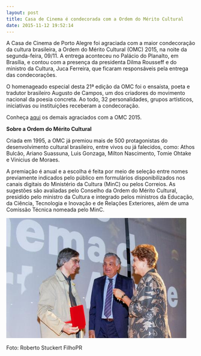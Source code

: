 ```yaml
---
layout: post
title: Casa de Cinema é condecorada com a Ordem do Mérito Cultural
date: 2015-11-12 19:52:14
---
```

A Casa de Cinema de Porto Alegre foi agraciada com a maior condecoração da cultura brasileira, a Ordem do Mérito Cultural (OMC) 2015, na noite da segunda-feira, 09/11. A entrega aconteceu no Palácio do Planalto, em Brasília, e contou com a presença da presidenta Dilma Rousseff e do ministro da Cultura, Juca Ferreira, que ficaram responsáveis pela entrega das condecorações.

O homenageado especial desta 21ª edição da OMC foi o ensaísta, poeta e tradutor brasileiro Augusto de Campos, um dos criadores do movimento nacional da poesia concreta. Ao todo, 32 personalidades, grupos artísticos, iniciativas ou instituições receberam a condecoração.

Conheça [aqui](http://www.cultura.gov.br/o-dia-a-dia-da-cultura/-/asset_publisher/waaE236Oves2/content/conheca-os-agraciados-com-a-omc-em-2015/10883?) os demais agraciados com a OMC 2015.

**Sobre a Ordem do Mérito Cultural**

Criada em 1995, a OMC já premiou mais de 500 protagonistas do desenvolvimento cultural brasileiro, entre vivos ou já falecidos, como: Athos Bulcão, Ariano Suassuna, Luis Gonzaga, Milton Nascimento, Tomie Ohtake e Vinicius de Moraes.

A premiação é anual e a escolha é feita por meio de seleção entre nomes previamente indicados pelo público em formulários disponibilizados nos canais digitais do Ministério da Cultura (MinC) ou pelos Correios. As sugestões são avaliadas pelo Conselho da Ordem do Mérito Cultural, presidido pelo ministro da Cultura e integrado pelos ministros da Educação, da Ciência, Tecnologia e Inovação e de Relações Exteriores, além de uma Comissão Técnica nomeada pelo MinC.



![](/uploads/ordem-merito.jpg)

Foto: Roberto Stuckert FilhoPR
